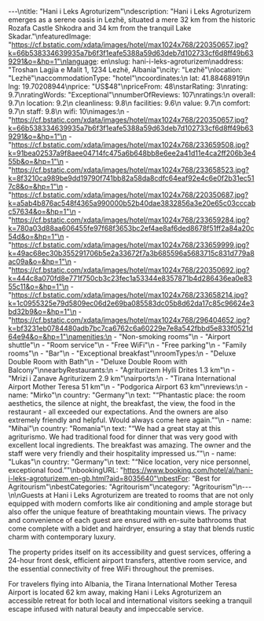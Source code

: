 ---\ntitle: "Hani i Leks Agroturizem"\ndescription: "Hani i Leks Agroturizem emerges as a serene oasis in Lezhë, situated a mere 32 km from the historic Rozafa Castle Shkodra and 34 km from the tranquil Lake Skadar."\nfeaturedImage: "https://cf.bstatic.com/xdata/images/hotel/max1024x768/220350657.jpg?k=66b538334639935a7b6f3f1eafe5388a59d63deb7d102733cf6d8ff49b639291&o=&hp=1"\nlanguage: en\nslug: hani-i-leks-agroturizem\naddress: "Troshan Lagjia e Malit 1, 1234 Lezhë, Albania"\ncity: "Lezhë"\nlocation: "Lezhë"\naccommodationType: "hotel"\ncoordinates:\n  lat: 41.88468919\n  lng: 19.70208944\nprice: "US$48"\npriceFrom: 48\nstarRating: 3\nrating: 9.7\nratingWords: "Exceptional"\nnumberOfReviews: 107\nratings:\n  overall: 9.7\n  location: 9.2\n  cleanliness: 9.8\n  facilities: 9.6\n  value: 9.7\n  comfort: 9.7\n  staff: 9.8\n  wifi: 10\nimages:\n  - "https://cf.bstatic.com/xdata/images/hotel/max1024x768/220350657.jpg?k=66b538334639935a7b6f3f1eafe5388a59d63deb7d102733cf6d8ff49b639291&o=&hp=1"\n  - "https://cf.bstatic.com/xdata/images/hotel/max1024x768/233659508.jpg?k=91bea02537a9f8aee04714fc475a6b648bb8e6ee2a41d11e4ca2ff206b3e455b&o=&hp=1"\n  - "https://cf.bstatic.com/xdata/images/hotel/max1024x768/233658523.jpg?k=8f3210ca989be9dd19790f741bb82a58da8cdfc64eaf92e4c6e0f2b31ec517c8&o=&hp=1"\n  - "https://cf.bstatic.com/xdata/images/hotel/max1024x768/220350687.jpg?k=a5ab4b876ac548f4365a990000b52b40dae3832856a3e20e65c03cccabc57634&o=&hp=1"\n  - "https://cf.bstatic.com/xdata/images/hotel/max1024x768/233659284.jpg?k=780a03d88aa606455fe97f68f3653bc2ef4ae8af6ded8678f51ff2a84a20c54d&o=&hp=1"\n  - "https://cf.bstatic.com/xdata/images/hotel/max1024x768/233659999.jpg?k=49ac68ec30b355291706b5e2a33672f7a3b685596a5683715c831d779a8ac09a&o=&hp=1"\n  - "https://cf.bstatic.com/xdata/images/hotel/max1024x768/220350692.jpg?k=444c8a070fd8e771f750cb3c23fec1a53344e8357871b4d286436ea0e8355c11&o=&hp=1"\n  - "https://cf.bstatic.com/xdata/images/hotel/max1024x768/233658214.jpg?k=1c0955325e79d5809ec06d2e69ba085583dc05b8d62da17c85c96624e3bd32b9&o=&hp=1"\n  - "https://cf.bstatic.com/xdata/images/hotel/max1024x768/296404652.jpg?k=bf3231eb0784480adb7bc7ca6762c6a60229e7e8a542fbbd5e833f0521d64e94&o=&hp=1"\namenities:\n  - "Non-smoking rooms"\n  - "Airport shuttle"\n  - "Room service"\n  - "Free WiFi"\n  - "Free parking"\n  - "Family rooms"\n  - "Bar"\n  - "Exceptional breakfast"\nroomTypes:\n  - "Deluxe Double Room with Bath"\n  - "Deluxe Double Room with Balcony"\nnearbyRestaurants:\n  - "Agriturizem Hylli Drites 1.3 km"\n  - "Mrizi i Zanave Agriturizem 2.9 km"\nairports:\n  - "Tirana International Airport Mother Teresa 51 km"\n  - "Podgorica Airport 63 km"\nreviews:\n  - name: "Mirko"\n    country: "Germany"\n    text: "“Phantastic place: the room aesthetics, the silence at night, the breakfast, the view, the food in the restaurant - all exceeded our expectations. And the owners are also extremely friendly and helpful. Would always come here again.”"\n  - name: "Mihai"\n    country: "Romania"\n    text: "“We had a great stay at this agriturismo. We had traditional food for dinner that was very good with excellent local ingredients. The breakfast was amazing. The owner and the staff were very friendly and their hospitality impressed us.”"\n  - name: "Lukas"\n    country: "Germany"\n    text: "“Nice location, very nice personnel, exceptional food.”"\nbookingURL: "https://www.booking.com/hotel/al/hani-i-leks-agroturizem.en-gb.html?aid=8035640"\nbestFor: "Best for Agritourism"\nbestCategories: "Agritourism"\ncategory: "Agritourism"\n---\n\nGuests at Hani i Leks Agroturizem are treated to rooms that are not only equipped with modern comforts like air conditioning and ample storage but also offer the unique feature of breathtaking mountain views. The privacy and convenience of each guest are ensured with en-suite bathrooms that come complete with a bidet and hairdryer, ensuring a stay that blends rustic charm with contemporary luxury.

The property prides itself on its accessibility and guest services, offering a 24-hour front desk, efficient airport transfers, attentive room service, and the essential connectivity of free WiFi throughout the premises.

For travelers flying into Albania, the Tirana International Mother Teresa Airport is located 62 km away, making Hani i Leks Agroturizem an accessible retreat for both local and international visitors seeking a tranquil escape infused with natural beauty and impeccable service.